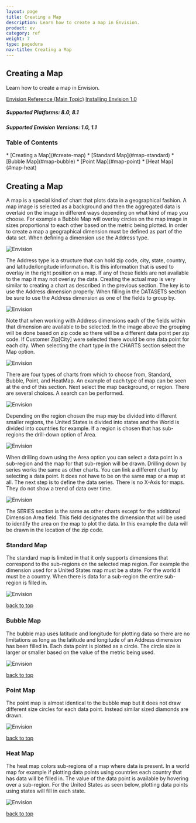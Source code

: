 ```yaml
---
layout: page
title: Creating a Map
description: Learn how to create a map in Envision.
product: ev
category: ref
weight: 7
type: pagedura
nav-title: Creating a Map
---
```


## Creating a Map
Learn how to create a map in Envision.

<a href="env_toc.html" class="button secondary">Envision Reference (Main Topic)</a>  <a href="../envision_install/installing_envision.htm" class="button secondary">Installing Envision 1.0</a>
<h5 class="stamp">Supported Platforms: 8.0, 8.1</h5>  <h5 class="stamp">Supported Envision Versions: 1.0, 1.1</h5>

<div class = "divider1"></div>

### Table of Contents
<div id="toc-marker"></div>
* [Creating a Map](#create-map)
* [Standard Map](#map-standard)
* [Bubble Map](#map-bubble)
* [Point Map](#map-point)
* [Heat Map](#map-heat)

<div class = "divider1"></div>


## <a id="create-map"></a>Creating a Map
A map is a special kind of chart that plots data in a geographical fashion. A map image is selected as a background and then the aggregated data is overlaid on the image in different ways depending on what kind of map you choose. For example a Bubble Map will overlay circles on the map image in sizes proportional to each other based on the metric being plotted.
In order to create a map a geographical dimension must be defined as part of the data set. When defining a dimension use the Address type.

![Envision](images/env_map_01.png "When defining, use the Address type")

The Address type is a structure that can hold zip code, city, state, country, and latitude/longitude information. It is this information that is used to overlay in the right position on a map. If any of these fields are not available to the map it may not overlay the data.
Creating the actual map is very similar to creating a chart as described in the previous section. The key is to use the Address dimension properly. When filling in the DATASETS section be sure to use the Address dimension as one of the fields to group by.

![Envision](images/env_map_02.png "Group by Address dimension")

Note that when working with Address dimensions each of the fields within that dimension are available to be selected. In the image above the grouping will be done based on zip code so there will be a different data point per zip code. If Customer Zip[City] were selected there would be one data point for each city.
When selecting the chart type in the CHARTS section select the Map option.

![Envision](images/env_map_03.png "Grouping by ZIP code")


There are four types of charts from which to choose from, Standard, Bubble, Point, and HeatMap. An example of each type of map can be seen at the end of this section.
Next select the map background, or region. There are several choices. A search can be performed.

![Envision](images/env_map_04.png "Select Map Region")


Depending on the region chosen the map may be divided into different smaller regions, the United States is divided into states and the World is divided into countries for example. If a region is chosen that has sub-regions the drill-down option of Area.

![Envision](images/env_map_05.png "Select Area")


When drilling down using the Area option you can select a data point in a sub-region and the map for that sub-region will be drawn. Drilling down by series works the same as other charts. You can link a different chart by selecting a data point. It does not have to be on the same map or a map at all.
The next step is to define the data series. There is no X-Axis for maps. They do not show a trend of data over time.

![Envision](images/env_map_06.png "Define Data Series")


The SERIES section is the same as other charts except for the additional Dimension Area field. This field designates the dimension that will be used to identify the area on the map to plot the data. In this example the data will be drawn in the location of the zip code.



### <a id="map-standard"></a>Standard Map
The standard map is limited in that it only supports dimensions that correspond to the sub-regions on the selected map region. For example the dimension used for a United States map must be a state. For the world it must be a country. When there is data for a sub-region the entire sub-region is filled in.

![Envision](images/env_map_07.png "Standard Map")



<a href="#top">back to top</a>

### <a id="map-bubble"></a>Bubble Map
The bubble map uses latitude and longitude for plotting data so there are no limitations as long as the latitude and longitude of an Address dimension has been filled in. Each data point is plotted as a circle. The circle size is larger or smaller based on the value of the metric being used.

![Envision](images/env_map_08.png "Bubble Map")

<a href="#top">back to top</a>



### <a id="map-point"></a>Point Map
The point map is almost identical to the bubble map but it does not draw different size circles for each data point. Instead similar sized diamonds are drawn.

![Envision](images/env_map_09.png "Point Map")

<a href="#top">back to top</a>



### <a id="map-heat"></a>Heat Map
The heat map colors sub-regions of a map where data is present. In a world map for example if plotting data points using countries each country that has data will be filled in. The value of the data point is available by hovering over a sub-region. For the United States as seen below, plotting data points using states will fill in each state.

![Envision](images/env_map_10.png "Heat Map")

<a href="#top">back to top</a>
